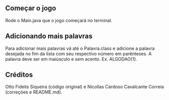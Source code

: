 ## Começar o jogo
Rode o Main.java que o jogo começará no terminal.

###

## Adicionando mais palavras

Para adicionar mais palavras vá até o Palavra.class e adicione a palavra desejada no fim da lista com seu respectivo número em parênteses. A palavra deve ser em maiúsculo e sem acento.
Ex. ALGODAO(1).

###

## Créditos
Otto Fidelis Siqueira (código original) e Nicollas Cardoso Cavalcante Correia (correções e README.md).